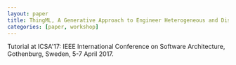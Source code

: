 ```yaml
---
layout: paper
title: ThingML, A Generative Approach to Engineer Heterogeneous and Distributed Systems
categories: [paper, workshop]
---
```


Tutorial at ICSA'17: IEEE International Conference on Software Architecture, Gothenburg, Sweden, 5-7 April 2017.
